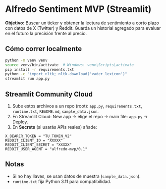 # Alfredo Sentiment MVP (Streamlit)

**Objetivo:** Buscar un ticker y obtener la lectura de sentimiento a corto plazo con datos de X (Twitter) y Reddit.
Guarda un historial agregado para evaluar en el futuro la precisión frente al precio.

## Cómo correr localmente

```bash
python -m venv venv
source venv/bin/activate  # Windows: venv\Scripts\activate
pip install -r requirements.txt
python -c "import nltk; nltk.download('vader_lexicon')"
streamlit run app.py
```

## Streamlit Community Cloud

1) Sube estos archivos a un repo (root): `app.py`, `requirements.txt`, `runtime.txt`, `README.md`, `sample_data.json`.
2) En Streamlit Cloud: New app → elige el repo → main file: `app.py` → Deploy.
3) En **Secrets** (si usarás APIs reales) añade:
```
X_BEARER_TOKEN = "TU_TOKEN_V2"
REDDIT_CLIENT_ID = "XXXXX"
REDDIT_CLIENT_SECRET = "XXXXX"
REDDIT_USER_AGENT = "alfredo-mvp/0.1"
```

## Notas
- Si no hay llaves, se usan datos de muestra (`sample_data.json`).
- `runtime.txt` fija Python 3.11 para compatibilidad.
